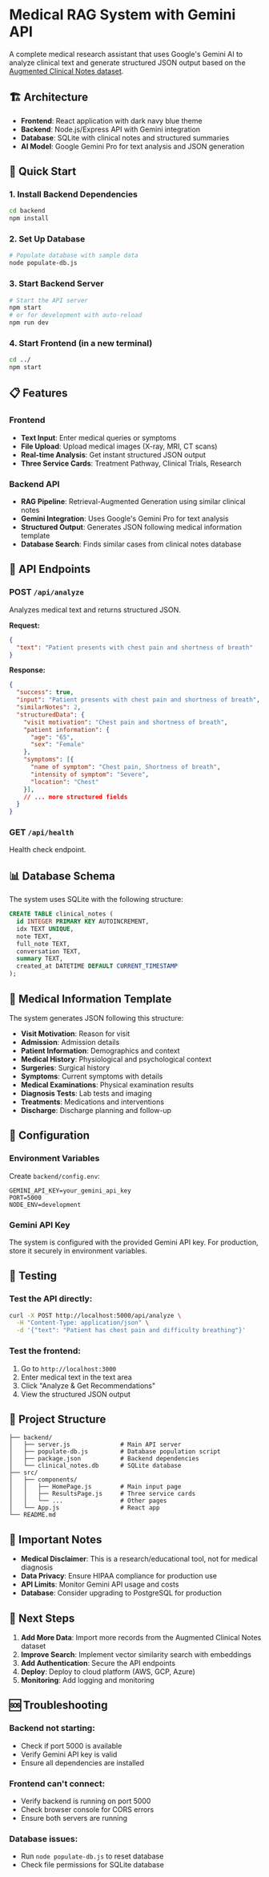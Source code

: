 # Medical RAG System with Gemini API

A complete medical research assistant that uses Google's Gemini AI to analyze clinical text and generate structured JSON output based on the [Augmented Clinical Notes dataset](https://huggingface.co/datasets/AGBonnet/augmented-clinical-notes).

## 🏗️ Architecture

- **Frontend**: React application with dark navy blue theme
- **Backend**: Node.js/Express API with Gemini integration
- **Database**: SQLite with clinical notes and structured summaries
- **AI Model**: Google Gemini Pro for text analysis and JSON generation

## 🚀 Quick Start

### 1. Install Backend Dependencies

```bash
cd backend
npm install
```

### 2. Set Up Database

```bash
# Populate database with sample data
node populate-db.js
```

### 3. Start Backend Server

```bash
# Start the API server
npm start
# or for development with auto-reload
npm run dev
```

### 4. Start Frontend (in a new terminal)

```bash
cd ../
npm start
```

## 📋 Features

### Frontend
- **Text Input**: Enter medical queries or symptoms
- **File Upload**: Upload medical images (X-ray, MRI, CT scans)
- **Real-time Analysis**: Get instant structured JSON output
- **Three Service Cards**: Treatment Pathway, Clinical Trials, Research

### Backend API
- **RAG Pipeline**: Retrieval-Augmented Generation using similar clinical notes
- **Gemini Integration**: Uses Google's Gemini Pro for text analysis
- **Structured Output**: Generates JSON following medical information template
- **Database Search**: Finds similar cases from clinical notes database

## 🔧 API Endpoints

### POST `/api/analyze`
Analyzes medical text and returns structured JSON.

**Request:**
```json
{
  "text": "Patient presents with chest pain and shortness of breath"
}
```

**Response:**
```json
{
  "success": true,
  "input": "Patient presents with chest pain and shortness of breath",
  "similarNotes": 2,
  "structuredData": {
    "visit motivation": "Chest pain and shortness of breath",
    "patient information": {
      "age": "65",
      "sex": "Female"
    },
    "symptoms": [{
      "name of symptom": "Chest pain, Shortness of breath",
      "intensity of symptom": "Severe",
      "location": "Chest"
    }],
    // ... more structured fields
  }
}
```

### GET `/api/health`
Health check endpoint.

## 📊 Database Schema

The system uses SQLite with the following structure:

```sql
CREATE TABLE clinical_notes (
  id INTEGER PRIMARY KEY AUTOINCREMENT,
  idx TEXT UNIQUE,
  note TEXT,
  full_note TEXT,
  conversation TEXT,
  summary TEXT,
  created_at DATETIME DEFAULT CURRENT_TIMESTAMP
);
```

## 🎯 Medical Information Template

The system generates JSON following this structure:

- **Visit Motivation**: Reason for visit
- **Admission**: Admission details
- **Patient Information**: Demographics and context
- **Medical History**: Physiological and psychological context
- **Surgeries**: Surgical history
- **Symptoms**: Current symptoms with details
- **Medical Examinations**: Physical examination results
- **Diagnosis Tests**: Lab tests and imaging
- **Treatments**: Medications and interventions
- **Discharge**: Discharge planning and follow-up

## 🔑 Configuration

### Environment Variables
Create `backend/config.env`:
```
GEMINI_API_KEY=your_gemini_api_key
PORT=5000
NODE_ENV=development
```

### Gemini API Key
The system is configured with the provided Gemini API key. For production, store it securely in environment variables.

## 🧪 Testing

### Test the API directly:
```bash
curl -X POST http://localhost:5000/api/analyze \
  -H "Content-Type: application/json" \
  -d '{"text": "Patient has chest pain and difficulty breathing"}'
```

### Test the frontend:
1. Go to `http://localhost:3000`
2. Enter medical text in the text area
3. Click "Analyze & Get Recommendations"
4. View the structured JSON output

## 📁 Project Structure

```
├── backend/
│   ├── server.js              # Main API server
│   ├── populate-db.js         # Database population script
│   ├── package.json           # Backend dependencies
│   └── clinical_notes.db      # SQLite database
├── src/
│   ├── components/
│   │   ├── HomePage.js        # Main input page
│   │   ├── ResultsPage.js     # Three service cards
│   │   └── ...                # Other pages
│   └── App.js                 # React app
└── README.md
```

## 🚨 Important Notes

- **Medical Disclaimer**: This is a research/educational tool, not for medical diagnosis
- **Data Privacy**: Ensure HIPAA compliance for production use
- **API Limits**: Monitor Gemini API usage and costs
- **Database**: Consider upgrading to PostgreSQL for production

## 🔄 Next Steps

1. **Add More Data**: Import more records from the Augmented Clinical Notes dataset
2. **Improve Search**: Implement vector similarity search with embeddings
3. **Add Authentication**: Secure the API endpoints
4. **Deploy**: Deploy to cloud platform (AWS, GCP, Azure)
5. **Monitoring**: Add logging and monitoring

## 🆘 Troubleshooting

### Backend not starting:
- Check if port 5000 is available
- Verify Gemini API key is valid
- Ensure all dependencies are installed

### Frontend can't connect:
- Verify backend is running on port 5000
- Check browser console for CORS errors
- Ensure both servers are running

### Database issues:
- Run `node populate-db.js` to reset database
- Check file permissions for SQLite database
